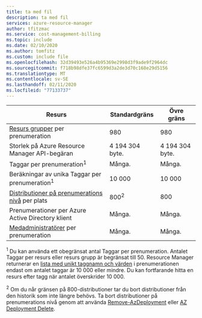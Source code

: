 ```yaml
---
title: ta med fil
description: ta med fil
services: azure-resource-manager
author: tfitzmac
ms.service: cost-management-billing
ms.topic: include
ms.date: 02/10/2020
ms.author: tomfitz
ms.custom: include file
ms.openlocfilehash: 32d39493e526a4b95369e2998d3f9ade9f2964dc
ms.sourcegitcommit: f718b98dfe37fc6599d3a2de3d70c168e29d5156
ms.translationtype: MT
ms.contentlocale: sv-SE
ms.lasthandoff: 02/11/2020
ms.locfileid: "77133737"
---
```

| Resurs | Standardgräns | Övre gräns |
| --- | --- | --- |
| [Resurs grupper](../articles/azure-resource-manager/management/overview.md) per prenumeration |980 |980 |
| Storlek på Azure Resource Manager API-begäran |4 194 304 byte. |4 194 304 byte. |
| Taggar per prenumeration<sup>1</sup> |Många. |Många. |
| Beräkningar av unika Taggar per prenumeration<sup>1</sup> | 10 000 | 10 000 |
| [Distributioner på prenumerations nivå](../articles/azure-resource-manager/templates/deploy-to-subscription.md) per plats | 800<sup>2</sup> | 800 |
| Prenumerationer per Azure Active Directory klient | Många. | Många. |
| [Medadministratörer](../articles/cost-management-billing/manage/add-change-subscription-administrator.md) per prenumeration |Många. |Många. |

<sup>1</sup> Du kan använda ett obegränsat antal Taggar per prenumeration. Antalet Taggar per resurs eller resurs grupp är begränsat till 50. Resource Manager returnerar en [lista med unikt taggnamn och värden](/rest/api/resources/tags) i prenumerationen endast om antalet taggar är 10 000 eller mindre. Du kan fortfarande hitta en resurs efter tagg när antalet överskrider 10 000.  

<sup>2</sup> Om du når gränsen på 800-distributioner tar du bort distributioner från den historik som inte längre behövs. Ta bort distributioner på prenumerations nivå genom att använda [Remove-AzDeployment](/powershell/module/az.resources/Remove-AzDeployment) eller [AZ Deployment Delete](/cli/azure/deployment?view=azure-cli-latest#az-deployment-delete).
